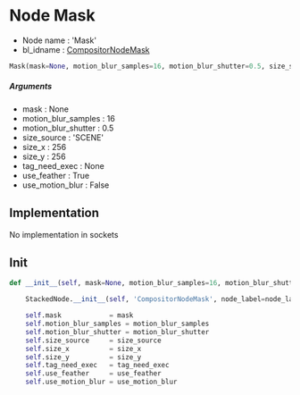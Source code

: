 # Node Mask

- Node name : 'Mask'
- bl_idname : [CompositorNodeMask](https://docs.blender.org/api/current/bpy.types.CompositorNodeMask.html)


``` python
Mask(mask=None, motion_blur_samples=16, motion_blur_shutter=0.5, size_source='SCENE', size_x=256, size_y=256, tag_need_exec=None, use_feather=True, use_motion_blur=False, node_label=None, node_color=None)
```
##### Arguments

- mask : None
- motion_blur_samples : 16
- motion_blur_shutter : 0.5
- size_source : 'SCENE'
- size_x : 256
- size_y : 256
- tag_need_exec : None
- use_feather : True
- use_motion_blur : False

## Implementation

No implementation in sockets

## Init

``` python
def __init__(self, mask=None, motion_blur_samples=16, motion_blur_shutter=0.5, size_source='SCENE', size_x=256, size_y=256, tag_need_exec=None, use_feather=True, use_motion_blur=False, node_label=None, node_color=None):

    StackedNode.__init__(self, 'CompositorNodeMask', node_label=node_label, node_color=node_color)

    self.mask            = mask
    self.motion_blur_samples = motion_blur_samples
    self.motion_blur_shutter = motion_blur_shutter
    self.size_source     = size_source
    self.size_x          = size_x
    self.size_y          = size_y
    self.tag_need_exec   = tag_need_exec
    self.use_feather     = use_feather
    self.use_motion_blur = use_motion_blur
```
